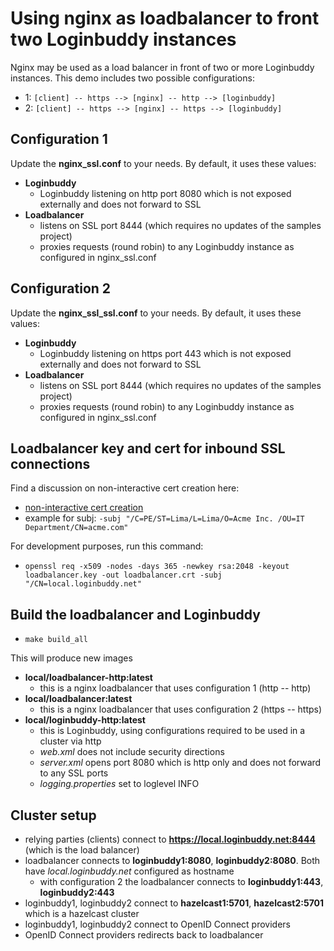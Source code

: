# Using nginx as loadbalancer to front two Loginbuddy instances

Nginx may be used as a load balancer in front of two or more Loginbuddy instances. This demo includes two possible configurations:

- 1: `[client] -- https --> [nginx] -- http --> [loginbuddy]`
- 2: `[client] -- https --> [nginx] -- https --> [loginbuddy]`

## Configuration 1

Update the **nginx_ssl.conf** to your needs. By default, it uses these values:

- **Loginbuddy**
  - Loginbuddy listening on http port 8080 which is not exposed externally and does not forward to SSL
- **Loadbalancer**
  - listens on SSL port 8444 (which requires no updates of the samples project)
  - proxies requests (round robin) to any Loginbuddy instance as configured in nginx_ssl.conf

## Configuration 2

Update the **nginx_ssl_ssl.conf** to your needs. By default, it uses these values:

- **Loginbuddy**
  - Loginbuddy listening on https port 443 which is not exposed externally and does not forward to SSL
- **Loadbalancer**
  - listens on SSL port 8444 (which requires no updates of the samples project)
  - proxies requests (round robin) to any Loginbuddy instance as configured in nginx_ssl.conf

## Loadbalancer key and cert for inbound SSL connections

Find a discussion on non-interactive cert creation here:

- [non-interactive cert creation](https://serverfault.com/questions/649990/non-interactive-creation-of-ssl-certificate-requests)
- example for subj: `-subj "/C=PE/ST=Lima/L=Lima/O=Acme Inc. /OU=IT Department/CN=acme.com"`

For development purposes, run this command:

- `openssl req -x509 -nodes -days 365 -newkey rsa:2048 -keyout loadbalancer.key -out loadbalancer.crt -subj "/CN=local.loginbuddy.net"`

## Build the loadbalancer and Loginbuddy

- `make build_all`

This will produce new images

- **local/loadbalancer-http:latest**
  - this is a nginx loadbalancer that uses configuration 1 (http -- http)
- **local/loadbalancer:latest**
  - this is a nginx loadbalancer that uses configuration 2 (https -- https)
- **local/loginbuddy-http:latest**
  - this is Loginbuddy, using configurations required to be used in a cluster via http
  - *web.xml* does not include security directions
  - *server.xml* opens port 8080 which is http only and does not forward to any SSL ports
  - *logging.properties* set to loglevel INFO

## Cluster setup

- relying parties (clients) connect to **https://local.loginbuddy.net:8444** (which is the load balancer)
- loadbalancer connects to **loginbuddy1:8080**, **loginbuddy2:8080**. Both have *local.loginbuddy.net* configured as hostname
  - with configuration 2 the loadbalancer connects to **loginbuddy1:443**, **loginbuddy2:443**
- loginbuddy1, loginbuddy2 connect to **hazelcast1:5701**, **hazelcast2:5701** which is a hazelcast cluster
- loginbuddy1, loginbuddy2 connect to OpenID Connect providers
- OpenID Connect providers redirects back to loadbalancer